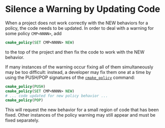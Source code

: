 # Silence a Warning by Updating Code
When a project does not work correctly with the NEW behaviors for a policy, the code needs to be updated. In order to deal with a warning for some policy `CMP<NNNN>`, add
```cmake
cmake_policy(SET CMP<NNNN> NEW)
```

to the top of the project and then fix the code to work with the NEW behavior.

If many instances of the warning occur fixing all of them simultaneously may be too difficult: instead, a developer may fix them one at a time by using the PUSH/POP signatures of the [`cmake_policy`](https://cmake.org/cmake/help/latest/command/cmake_policy.html#command:cmake_policy) command:
```cmake
cmake_policy(PUSH)
cmake_policy(SET CMP<NNNN> NEW)
# ... code updated for new policy behavior ...
cmake_policy(POP)
```

This will request the new behavior for a small region of code that has been fixed. Other instances of the policy warning may still appear and must be fixed separately.

